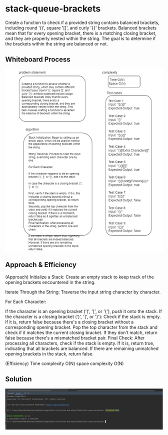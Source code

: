 # stack-queue-brackets
Create a function to check if a provided string contains balanced brackets, including round '()', square '[]', and curly '{}' brackets. Balanced brackets mean that for every opening bracket, there is a matching closing bracket, and they are properly nested within the string. The goal is to determine if the brackets within the string are balanced or not. 


## Whiteboard Process
![cc13.drawio (1).png](cc13.drawio%20%281%29.png)



## Approach & Efficiency

(Approach)
Initialize a Stack: Create an empty stack to keep track of the opening brackets encountered in the string.

Iterate Through the String: Traverse the input string character by character.

For Each Character:

If the character is an opening bracket ('(', '[', or '{'), push it onto the stack.
If the character is a closing bracket (')', ']', or '}'):
Check if the stack is empty. If it is, return false because there's a closing bracket without a corresponding opening bracket.
Pop the top character from the stack and check if it matches the current closing bracket. If they don't match, return false because there's a mismatched bracket pair.
Final Check: After processing all characters, check if the stack is empty. If it is, return true, indicating that all brackets are balanced. If there are remaining unmatched opening brackets in the stack, return false.


(Efficiency)
Time complexity O(N)
space complexity O(N)


## Solution
![img.png](img.png)
